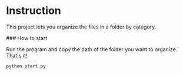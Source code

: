 # Instruction
<p>This project lets you organize the files in a folder by category.</p>
### How to start
<p>Run the program and copy the path of the folder you want to organize. That's it!</p>
<code>python start.py</code>
